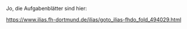 Jo, die Aufgabenblätter sind hier:

https://www.ilias.fh-dortmund.de/ilias/goto_ilias-fhdo_fold_494029.html

